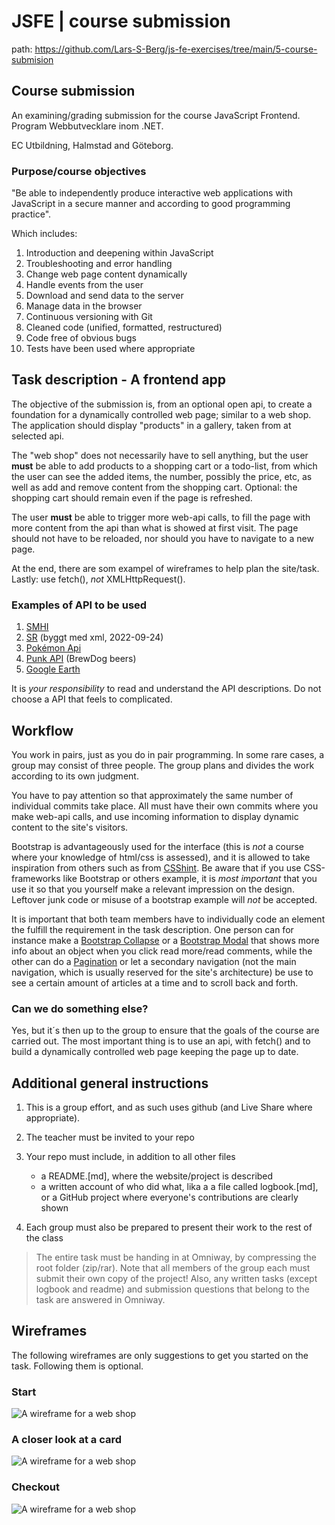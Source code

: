 # JSFE | course submission

path: <https://github.com/Lars-S-Berg/js-fe-exercises/tree/main/5-course-submision>

## Course submission

An examining/grading submission for the course JavaScript Frontend. Program Webbutvecklare inom .NET.

EC Utbildning, Halmstad and Göteborg.

### Purpose/course objectives

"Be able to independently produce interactive web applications with JavaScript in a secure manner and according to good programming practice".

Which includes:

1. Introduction and deepening within JavaScript
2. Troubleshooting and error handling
3. Change web page content dynamically
4. Handle events from the user
5. Download and send data to the server
6. Manage data in the browser
7. Continuous versioning with Git
8. Cleaned code (unified, formatted, restructured)
9. Code free of obvious bugs
10. Tests have been used where appropriate

## Task description - A frontend app

The objective of the submission is, from an optional open api, to create a foundation for a dynamically controlled web page; similar to a web shop. The application should display "products" in a gallery, taken from at selected api.

The "web shop" does not necessarily have to sell anything, but the user **must** be able to add products to a shopping cart or a todo-list, from which the user can see the added items, the number, possibly the price, etc, as well as add and remove content from the shopping cart. Optional: the shopping cart should remain even if the page is refreshed.

The user **must** be able to trigger more web-api calls, to fill the page with more content from the api than what is showed at first visit. The page should not have to be reloaded, nor should you have to navigate to a new page.

At the end, there are som exampel of wireframes to help plan the site/task. Lastly: use fetch(), *not* XMLHttpRequest().

### Examples of API to be used

1. [SMHI](https://opendata.smhi.se/apidocs/)
2. [SR](https://sverigesradio.se/artikel/dokumentation-for-api-version-2) (byggt med xml, 2022-09-24)
3. [Pokémon Api](https://pokeapi.co/)
4. [Punk API](https://punkapi.com/) (BrewDog beers)
5. [Google Earth](https://developers.google.com/earth-engine/#api)

It is *your responsibility* to read and understand the API descriptions. Do not choose a API that feels to complicated.

## Workflow

You work in pairs, just as you do in pair programming. In some rare cases, a group may consist of three people. The group plans and divides the work according to its own judgment.

You have to pay attention so that approximately the same number of individual commits take place. All must have their own commits where you make web-api calls, and use incoming information to display dynamic content to the site's visitors.

Bootstrap is advantageously used for the interface (this is *not* a course where your knowledge of html/css is assessed), and it is allowed to take inspiration from others such as from [CSShint](https://csshint.com/bootstrap-shoping-carts/). Be aware that if you use CSS-frameworks like Bootstrap or others example, it is *most important* that you use it so that you yourself make a relevant impression on the design. Leftover junk code or misuse of a bootstrap example will *not* be accepted.

It is important that both team members have to individually code an element the fulfill the requirement in the task description. One person can for instance make a [Bootstrap Collapse](https://getbootstrap.com/docs/5.2/components/collapse/) or a [Bootstrap Modal](https://getbootstrap.com/docs/5.2/components/modal/) that shows more info about an object when you click read more/read comments, while the other can do a [Pagination](https://getbootstrap.com/docs/5.2/components/pagination/) or let a secondary navigation (not the main navigation, which is usually reserved for the site's architecture) be use to see a certain amount of articles at a time and to scroll back and forth.

### Can we do something else?

Yes, but it´s then up to the group to ensure that the goals of the course are carried out. The most important thing is to use an api, with fetch() and to build a dynamically controlled web page keeping the page up to date.

## Additional general instructions

1. This is a group effort, and as such uses github (and Live Share where appropriate).

2. The teacher must be invited to your repo

3. Your repo must include, in addition to all other files
    - a README.[md], where the website/project is described
    - a written account of who did what, lika a a file called logbook.[md], or a GitHub project where everyone's contributions are clearly shown

4. Each group must also be prepared to present their work to the rest of the class

> The entire task must be handing in at Omniway, by compressing the root folder (zip/rar). Note that all members of the group each must submit their own copy of the project! Also, any written tasks (except logbook and readme) and submission questions that belong to the task are answered in Omniway.

## Wireframes

The following wireframes are only suggestions to get you started on the task. Following them is optional.

### Start

![A wireframe for a web shop](../img/website.jpg)

### A closer look at a card

![A wireframe for a web shop](../img/website-closerlook.jpg)

### Checkout

![A wireframe for a web shop](../img/website-checkout.jpg)
